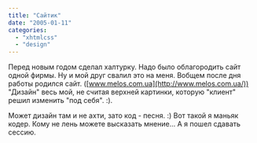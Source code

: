 ```yaml
---
title: "Сайтик"
date: "2005-01-11"
categories: 
  - "xhtmlcss"
  - "design"
---
```


Перед новым годом сделал халтурку. Надо было облагородить сайт одной фирмы. Ну и мой друг свалил это на меня. Вобщем после дня работы родился сайт. ([www.melos.com.ua](http://www.melos.com.ua/)) "Дизайн" весь мой, не считая верхней картинки, которую "клиент" решил изменить "под себя". :).

Может дизайн там и не ахти, зато код - песня. :) Вот такой я маньяк кодер. Кому не лень можете высказать мнение... А я пошел сдавать сессию.

